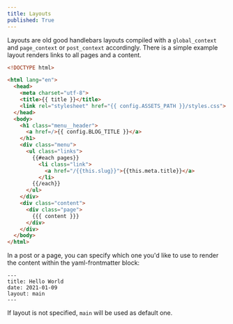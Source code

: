```yaml
---
title: Layouts
published: True
---
```


Layouts are old good handlebars layouts compiled with a `global_context` and `page_context` or `post_context` accordingly. There is a simple example layout renders links to all pages and a content.

```html
<!DOCTYPE html>

<html lang="en">
  <head>
    <meta charset="utf-8">
    <title>{{ title }}</title>
    <link rel="stylesheet" href="{{ config.ASSETS_PATH }}/styles.css">
  </head>
  <body>
    <h1 class="menu__header">
      <a href=/>{{ config.BLOG_TITLE }}</a>
    </h1>
    <div class="menu">
      <ul class="links">
        {{#each pages}}
          <li class="link">
            <a href="/{{this.slug}}">{{this.meta.title}}</a>
          </li>
        {{/each}}
      </ul>
    </div>
    <div class="content">
      <div class="page">
        {{{ content }}}
      </div>
    </div>
  </body>
</html>
```

In a post or a page, you can specify which one you'd like to use to render the content within the yaml-frontmatter block:

```
---
title: Hello World
date: 2021-01-09
layout: main
---
```

If layout is not specified, `main` will be used as default one.
